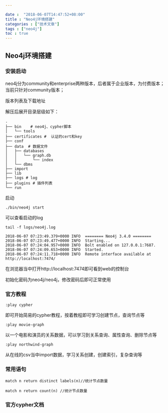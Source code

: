 ```yaml
---

date :  "2018-06-07T14:47:52+08:00" 
title : "Neo4j环境搭建" 
categories : ["技术文章"] 
tags : ["neo4j"] 
toc : true
---
```


## Neo4j环境搭建

### 安装启动

neo4j分为community和enterprise两种版本，后者属于企业版本，为付费版本；当前只针对community版本；

版本列表及下载地址

[neo4j-download]: https://neo4j.com/download/other-releases/#releases



解压后展开目录层级如下：

```
.
├── bin    # neo4j、cypher脚本
│   └── tools
├── certificates #  认证的cert和key
├── conf 
├── data  # 数据文件
│   ├── databases
│   │   └── graph.db
│   │       └── index
│   └── dbms
├── import
├── lib
├── logs # log
├── plugins # 插件列表
└── run
```

启动

```
./bin/neo4j start
```

可以查看启动的log

```
tail -f logs/neo4j.log
```

```
2018-06-07 07:23:49.379+0000 INFO  ======== Neo4j 3.4.0 ========
2018-06-07 07:23:49.477+0000 INFO  Starting...
2018-06-07 07:24:04.957+0000 INFO  Bolt enabled on 127.0.0.1:7687.
2018-06-07 07:24:09.653+0000 INFO  Started.
2018-06-07 07:24:11.718+0000 INFO  Remote interface available at http://localhost:7474/
```

在浏览器当中打开http://localhost:7474即可看到web的控制台

初始化密码为neo4j/neo4j，修改密码后即可正常使用

### 官方教程

```
:play cypher
```

即可开始简易的cypher教程，按着教程即可学习创建节点，查询节点等

```
:play movie-graph
```

以一个电影和演员的关系数据，可以学习到关系查询、属性查询、删除节点等

```
:play northwind-graph
```

从在线的csv当中import数据，学习关系创建，创建索引，复杂查询等

### 常用语句

```
match n return distinct labels(n)//统计节点数量
```

```
match n return count(n) //统计节点数量
```

### 官方cypher文档

[3.4 cypher]: https://neo4j.com/docs/developer-manual/3.4/cypher/

